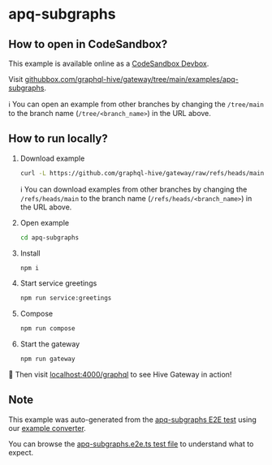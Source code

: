 # apq-subgraphs

## How to open in CodeSandbox?

This example is available online as a [CodeSandbox Devbox](https://codesandbox.io/docs/learn/devboxes/overview).

Visit [githubbox.com/graphql-hive/gateway/tree/main/examples/apq-subgraphs](https://githubbox.com/graphql-hive/gateway/tree/main/examples/apq-subgraphs).

ℹ️ You can open an example from other branches by changing the `/tree/main` to the branch name (`/tree/<branch_name>`) in the URL above.

## How to run locally?

1. Download example
   ```sh
   curl -L https://github.com/graphql-hive/gateway/raw/refs/heads/main/examples/apq-subgraphs/example.tar.gz | tar -x
   ```

   ℹ️ You can download examples from other branches by changing the `/refs/heads/main` to the branch name (`/refs/heads/<branch_name>`) in the URL above.

1. Open example
   ```sh
   cd apq-subgraphs
   ```
1. Install
   ```sh
   npm i
   ```
1. Start service greetings
   ```sh
   npm run service:greetings
   ```
1. Compose
   ```sh
   npm run compose
   ```
1. Start the gateway
   ```sh
   npm run gateway
   ```

🚀 Then visit [localhost:4000/graphql](http://localhost:4000/graphql) to see Hive Gateway in action!

## Note

This example was auto-generated from the [apq-subgraphs E2E test](/e2e/apq-subgraphs) using our [example converter](/internal/examples).

You can browse the [apq-subgraphs.e2e.ts test file](/e2e/apq-subgraphs/apq-subgraphs.e2e.ts) to understand what to expect.
